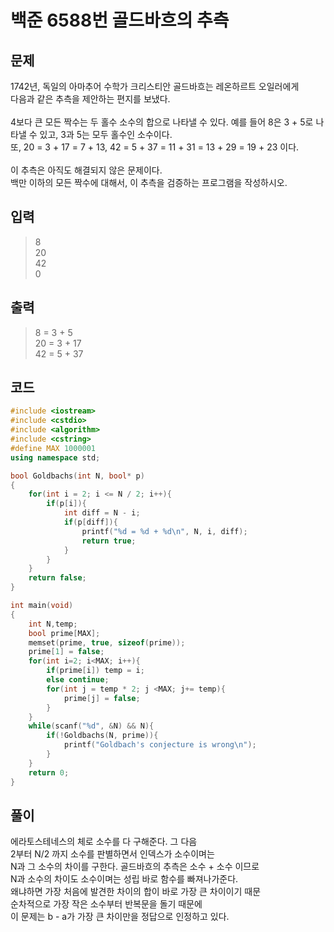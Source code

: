 # 백준 6588번 골드바흐의 추측

## 문제
1742년, 독일의 아마추어 수학가 크리스티안 골드바흐는 레온하르트 오일러에게 </br>
다음과 같은 추측을 제안하는 편지를 보냈다.</br>
</br>
4보다 큰 모든 짝수는 두 홀수 소수의 합으로 나타낼 수 있다.
예를 들어 8은 3 + 5로 나타낼 수 있고, 3과 5는 모두 홀수인 소수이다. </br>
또, 20 = 3 + 17 = 7 + 13, 42 = 5 + 37 = 11 + 31 = 13 + 29 = 19 + 23 이다.</br>
</br>
이 추측은 아직도 해결되지 않은 문제이다.</br>
백만 이하의 모든 짝수에 대해서, 이 추측을 검증하는 프로그램을 작성하시오.</br>

## 입력
> 8</br>
20</br>
42</br>
0

## 출력
> 8 = 3 + 5</br>
20 = 3 + 17</br>
42 = 5 + 37</br>

## 코드
```c++
#include <iostream>
#include <cstdio>
#include <algorithm>
#include <cstring>
#define MAX 1000001
using namespace std;

bool Goldbachs(int N, bool* p)
{
    for(int i = 2; i <= N / 2; i++){
        if(p[i]){
            int diff = N - i;
            if(p[diff]){
                printf("%d = %d + %d\n", N, i, diff);
                return true;
            }
        }
    }
    return false;
}

int main(void)
{
    int N,temp;
    bool prime[MAX];
    memset(prime, true, sizeof(prime));
    prime[1] = false;
    for(int i=2; i<MAX; i++){
        if(prime[i]) temp = i;
        else continue;
        for(int j = temp * 2; j <MAX; j+= temp){
            prime[j] = false;
        }
    }
    while(scanf("%d", &N) && N){
        if(!Goldbachs(N, prime)){
            printf("Goldbach's conjecture is wrong\n");
        }
    }
    return 0;
}
```

## 풀이
에라토스테네스의 체로 소수를 다 구해준다. 그 다음 </br>
2부터 N/2 까지 소수를 판별하면서 인덱스가 소수이며는 </br>
N과 그 소수의 차이를 구한다. 골드바흐의 추측은 소수 + 소수 이므로 </br>
N과 소수의 차이도 소수이며는 성립 바로 함수를 빠져나가준다. </br>
왜냐하면 가장 처음에 발견한 차이의 합이 바로 가장 큰 차이이기 때문 </br>
순차적으로 가장 작은 소수부터 반복문을 돌기 때문에 </br>
이 문제는 b - a가 가장 큰 차이만을 정답으로 인정하고 있다. </br>
